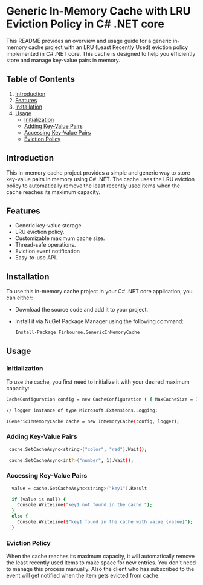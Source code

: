 # Generic In-Memory Cache with LRU Eviction Policy in C# .NET core

This README provides an overview and usage guide for a generic in-memory cache project with an LRU (Least Recently Used) eviction policy implemented in C# .NET core. This cache is designed to help you efficiently store and manage key-value pairs in memory.

## Table of Contents

1. [Introduction](#introduction)
2. [Features](#features)
3. [Installation](#installation)
4. [Usage](#usage)
   - [Initialization](#initialization)
   - [Adding Key-Value Pairs](#adding-key-value-pairs)
   - [Accessing Key-Value Pairs](#accessing-key-value-pairs)
   - [Eviction Policy](#eviction-policy)


## Introduction

This in-memory cache project provides a simple and generic way to store key-value pairs in memory using C# .NET. The cache uses the LRU eviction policy to automatically remove the least recently used items when the cache reaches its maximum capacity.

## Features

- Generic key-value storage.
- LRU eviction policy.
- Customizable maximum cache size.
- Thread-safe operations.
- Eviction event notification
- Easy-to-use API.

## Installation

To use this in-memory cache project in your C# .NET core application, you can either:
   
- Download the source code and add it to your project.
- Install it via NuGet Package Manager using the following command:

   ```bash
   Install-Package Finbourne.GenericInMemoryCache
   ```

## Usage

### Initialization

To use the cache, you first need to initialize it with your desired maximum capacity:

 ```bash
 CacheConfiguration config = new CacheConfiguration ( { MaxCacheSize = 3 } );

 // logger instance of type Microsoft.Extensions.Logging;

 IGenericInMemoryCache cache = new InMemoryCache(config, logger);
 ```


### Adding Key-Value Pairs


```bash
 cache.SetCacheAsync<string>("color", "red").Wait();

 cache.SetCacheAsync<int?>("number", 1).Wait();
```


### Accessing Key-Value Pairs

```bash
  value = cache.GetCacheAsync<string>("key1").Result

  if (value is null) {
	Console.WriteLine("key1 not found in the cache.");
  }
  else {
    Console.WriteLine($"key1 found in the cache with value {value}");
  }
```

### Eviction Policy

When the cache reaches its maximum capacity, it will automatically remove the least recently used items to make space for new entries. 
You don't need to manage this process manually. Also the client who has subscribed to the event will get notified when the item gets evicted from cache.
